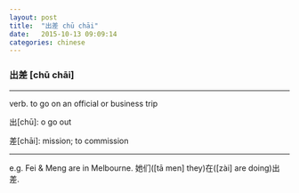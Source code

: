 ```yaml
---
layout: post
title:  "出差 chū chāi"
date:   2015-10-13 09:09:14
categories: chinese
---
```

### 出差 [chū chāi]
-----------

verb. to go on an official or business trip

出[chū]: o go out

差[chāi]: mission; to commission

-----------

e.g. Fei & Meng are in Melbourne. 她们([tā men] they)在([zài] are doing)出差.


